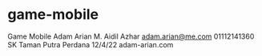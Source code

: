 # game-mobile
Game Mobile 
Adam Arian M. Aidil Azhar
adam.arian@me.com
01112141360
SK Taman Putra Perdana
12/4/22
adam-arian.com
